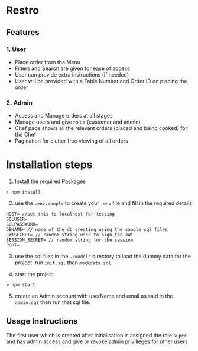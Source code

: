 # Restro
## Features
### 1. User
- Place order from the Menu
- Filters and Search are given for ease of access
- User can provide extra instructions (if needed)
- User will be provided with a Table Number and Order ID on placing the order

### 2. Admin
- Access and Manage orders at all stages
- Manage users and give roles (customer and admin)
- Chef page shows all the relevant orders (placed and being cooked) for the Chef
- Pagination for clutter free viewing of all orders


# Installation steps
1. Install the required Packages
```
> npm install 
```
2. use the ```.env.sample``` to create your ```.env``` file and fill in the required details
```
HOST= //set this to localhost for testing
SQLUSER=
SQLPASSWORD=
DBNAME= // name of the db creating using the sample sql files
JWTSECRET= // random string used to sign the JWT
SESSION_SECRET= // random string for the session
PORT=
```
3. use the sql files in the ```./models``` directory to load the dummy data for the project. run ```init.sql``` then ```mockdata.sql```. 

4. start the project
```
> npm start
```

5. create an Admin account with userName and email as said in the ```admin.sql``` then run that sql file.

## Usage Instructions
The first user which is created after initialisation is assigned the role ```super``` and has admin access and give or revoke admin privilleges for other users 